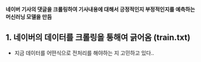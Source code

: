 #### 네이버 기사의 댓글을 크롤링하여 기사내용에 대해서 긍정적인지 부정적인지를 예측하는 머신러닝 모델을 만듬
## 1. 네이버의 데이터를 크롤링을 통해여 긁어옴 (train.txt)
- 지금 데이터를 어떤식으로 전처리를 해야하는 지 고민하고 있다..
